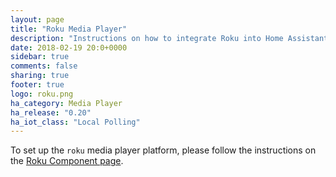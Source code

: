 ```yaml
---
layout: page
title: "Roku Media Player"
description: "Instructions on how to integrate Roku into Home Assistant."
date: 2018-02-19 20:0+0000
sidebar: true
comments: false
sharing: true
footer: true
logo: roku.png
ha_category: Media Player
ha_release: "0.20"
ha_iot_class: "Local Polling"
---
```


To set up the `roku` media player platform, please follow the instructions on the [Roku Component page](/components/roku/).
